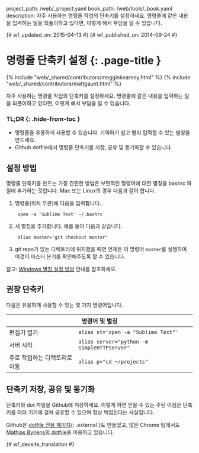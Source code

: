 project_path: /web/_project.yaml
book_path: /web/tools/_book.yaml
description: 자주 사용하는 명령줄 작업의 단축키를 설정하세요. 명령줄에 같은 내용을 입력하는 일을 되풀이하고 있다면, 이렇게 해서 부담을 덜 수 있습니다.

{# wf_updated_on: 2015-04-13 #}
{# wf_published_on: 2014-09-24 #}

# 명령줄 단축키 설정 {: .page-title }

{% include "web/_shared/contributors/megginkearney.html" %}
{% include "web/_shared/contributors/mattgaunt.html" %}

자주 사용하는 명령줄 작업의 단축키를 설정하세요. 명령줄에 같은 내용을 입력하는 일을 되풀이하고 있다면, 이렇게 해서 부담을 덜 수 있습니다.


### TL;DR {: .hide-from-toc }
- 명령줄을 유용하게 사용할 수 있습니다. 기억하기 쉽고 빨리 입력할 수 있는 별칭을 만드세요.
- Github dotfile에서 명령줄 단축키를 저장, 공유 및 동기화할 수 있습니다.


## 설정 방법

명령줄 단축키를 만드는 가장 간편한 방법은 보편적인 
명령어에 대한 별칭을 bashrc 파일에 추가하는 것입니다. Mac 또는 Linux의 경우 다음과 같이 합니다.

1. 명령줄(위치 무관)에 다음을 입력합니다.

        open -a 'Sublime Text' ~/.bashrc

2. 새 별칭을 추가합니다. 예를 들어 다음과 같습니다.

        alias master='git checkout master'

3. git repo가 있는 디렉토리에 위치했을 때면 언제든 이 명령어 
`master`를 실행하여 이것이 마스터 분기를 확인해주도록 할 수 있습니다.

참고: [Windows 
별칭 설정 방법](https://msdn.microsoft.com/en-us/library/windows/desktop/ms682057(v=vs.85).aspx) 안내를 참조하세요.

## 권장 단축키

다음은 유용하게 사용할 수 있는 몇 가지 명령어입니다.

<table class="responsive">
  <thead>
    <tr>
      <th colspan="2" data-th="Command">명령어 및 별칭</th>
    </tr>
  </thead>
  <tbody>
    <tr>
      <td data-th="Command">편집기 열기</td>
      <td data-th="Alias"><code>alias st='open -a "Sublime Text"'</code></td>
    </tr>
    <tr>
      <td data-th="Command">서버 시작</td>
      <td data-th="Alias"><code>alias server="python -m SimpleHTTPServer"</code></td>
    </tr>
    <tr>
      <td data-th="Command">주로 작업하는 디렉토리로 이동</td>
      <td data-th="Alias"><code>alias p="cd ~/projects"</code></td>
    </tr>
  </tbody>
</table>


## 단축키 저장, 공유 및 동기화

단축키와 dot 파일을 Github에 저장하세요. 이렇게 하면 얻을 수 있는 주된 이점은 
단축키를 여러 기기에 걸쳐 공유할 수 있으며 항상 백업된다는 사실입니다.

Github은 [dotfile 전용 페이지](https://dotfiles.github.io/){: .external }도
 만들었고, 많은 Chrome 팀에서도
[Mathias Bynens의 dotfile](https://github.com/mathiasbynens/dotfiles)을 이용하고 있습니다.




{# wf_devsite_translation #}
